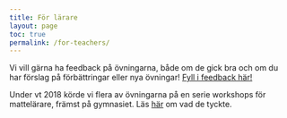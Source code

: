 ```yaml
---
title: För lärare
layout: page
toc: true
permalink: /for-teachers/
---
```


<!--Matematikämnet har mycket att vinna på att använda sig av programmering i undervisningen:

- Programmering liknar matematik - vi använder funktioner och abstrakta symboler - men på ett väldigt konkret sätt som bidrar till förståelsen av matematiken.
- Programmering gör det lätt att experimentera - vi kan prova oss fram för att hitta lösningar och undersöka samband.
- Med programmering kan vi lösa problem som skulle ta alldeles för lång tid att lösa för hand, till exempel gissa systematiskt för att leta reda på en lösning till en ekvation, eller kasta tärning tusentals gånger.
- Programmering är kul! Att få ett program att fungera ger en kick!
-->

<!--Här kommer vi att samla exempel på lektioner...-->

Vi vill gärna ha feedback på övningarna, både om de gick bra och om du har förslag på förbättringar eller nya övningar! [Fyll i feedback här!](https://docs.google.com/forms/d/e/1FAIpQLSdsyYYZXVpJnUU5qYpvgyrZxhG8eee-s3oD7mnfXoxd447WSw/viewform)

Under vt 2018 körde vi flera av övningarna på en serie workshops för mattelärare, främst på gymnasiet. Läs [här](/for-teachers/vt2018-teacher-workshops.md) om vad de tyckte.
